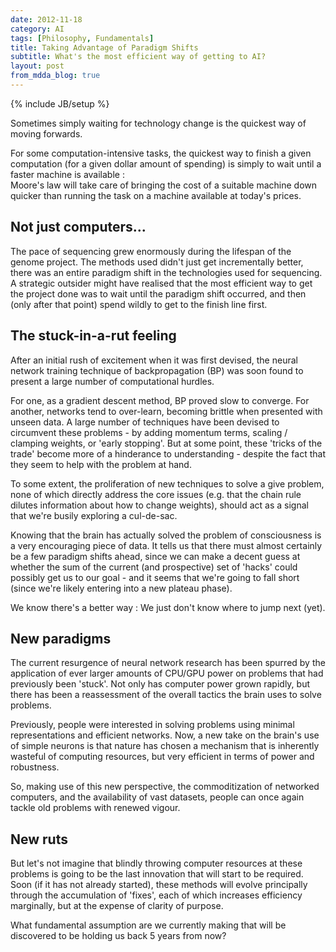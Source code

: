 ```yaml
---
date: 2012-11-18
category: AI
tags: [Philosophy, Fundamentals]
title: Taking Advantage of Paradigm Shifts
subtitle: What's the most efficient way of getting to AI?
layout: post
from_mdda_blog: true
---
```

{% include JB/setup %}


Sometimes simply waiting for technology change is the quickest way of 
moving forwards.

For some computation-intensive tasks, the quickest way to finish a 
given computation 
(for a given dollar amount of spending) 
is simply to wait until a faster machine is available :   
Moore's law will take care of bringing the cost of a suitable machine down 
quicker than running the task on 
a machine available at today's prices.

Not just computers...
---------------------------------------------

The pace of sequencing grew enormously during the lifespan of the genome project.
The methods used didn't just get incrementally better, 
there was an entire paradigm shift in the technologies used for sequencing.  A strategic outsider 
might have realised that the most efficient way to get the project done 
was to wait until the paradigm shift occurred, 
and then (only after that point) spend wildly to get to the finish line first.


The stuck-in-a-rut feeling
---------------------------------------------

After an initial rush of excitement when it was first devised, 
the neural network training technique of backpropagation (BP) was soon
found to present a large number of computational hurdles.

For one, as a gradient descent method, BP proved slow to converge.
For another, networks tend to over-learn, 
becoming brittle when presented with unseen data.  A large number of techniques 
have been devised to circumvent these problems - 
by adding momentum terms, scaling / clamping weights, or 'early stopping'.   But at some point, 
these 'tricks of the trade' become more of a hinderance 
to understanding - despite the fact that they seem to help with the problem at hand.

To some extent, the proliferation of new techniques to solve a give problem, 
none of which directly address the core issues (e.g.  that the chain rule dilutes
information about how to change weights), should act as a signal that 
we're busily exploring a cul-de-sac.

Knowing that the brain has actually solved the problem of consciousness
is a very encouraging piece of data.  It tells us that there must almost 
certainly be a few paradigm shifts ahead, since we can make a decent guess at whether the sum of the current 
(and prospective) set of 'hacks' could possibly get us to our goal - 
and it seems that we're going to fall short (since we're likely entering into 
a new plateau phase).

We know there's a better way : We just don't know where to jump next (yet).


New paradigms
---------------------------------------------

The current resurgence of neural network research has been spurred by
the application of ever larger amounts of CPU/GPU power on problems 
that had previously been 'stuck'.  Not only has computer power grown rapidly, but there has been a reassessment
of the overall tactics the brain uses to solve problems.

Previously, people were interested in solving problems using minimal
representations and efficient networks.  Now, a new take on the brain's use of simple neurons is that 
nature has chosen a mechanism that is inherently wasteful of computing resources,
but very efficient in terms of power and robustness.

So, making use of this new perspective, 
the commoditization of networked computers, 
and the availability of vast datasets, 
people can once again tackle old problems with renewed vigour.


New ruts
---------------------------------------------

But let's not imagine that blindly throwing computer resources at these
problems is going to be the last innovation that will start to be required.  Soon 
(if it has not already started), these methods will evolve principally 
through the accumulation of 'fixes', each of which increases efficiency 
marginally, but at the expense of clarity of purpose.

What fundamental assumption are we currently making that will be 
discovered to be holding us back 5 years from now?

